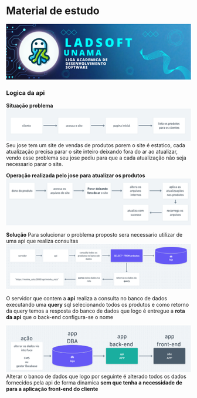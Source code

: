 # Material de estudo

![img](/imagens/image_readme.png)

### Logica da api

**Situação problema**
![img](/materialDeEstudo/LogicaDaAPI-1/Captura%20de%20tela%202023-12-03%201035000.png)
Seu jose tem um site de vendas de produtos porem o site é estatico, cada atualização precisa parar o site inteiro deixando fora do ar ao atualizar, vendo esse problema seu jose pediu para que a cada atualização não seja necessario parar o site.

**Operação realizada pelo jose para atualizar os produtos**
![img](/materialDeEstudo/LogicaDaAPI-1/Captura%20de%20tela%202023-12-03%20103924.png)

**Solução**
Para solucionar o problema proposto sera necessario utilizar de uma api que realiza consultas
![img](/materialDeEstudo/LogicaDaAPI-1/Captura%20de%20tela%202023-12-03%20102041.png)

O servidor que contem a **api** realiza a consulta no banco de dados executando uma **query** sql selecionando todos os produtos e como retorno da query temos a resposta do banco de dados que logo é entregue a **rota da api** que o back-end configura-se o nome

![img](/materialDeEstudo/LogicaDaAPI-1/Captura%20de%20tela%202023-12-03%201045270.png)
Alterar o banco de dados que logo por seguinte é alterado todos os dados fornecidos pela api de forma dinamica **sem que tenha a necessidade de para a aplicação front-end do cliente**

